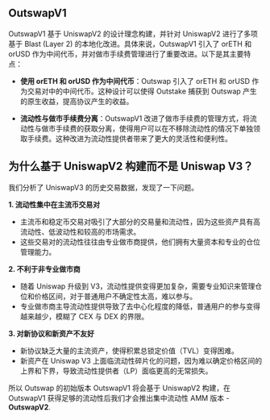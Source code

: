 
## OutswapV1

OutswapV1 基于 UniswapV2 的设计理念构建，并针对 UniswapV2 进行了多项基于 Blast (Layer 2) 的本地化改进。具体来说，OutswapV1 引入了 orETH 和 orUSD 作为中间代币，并对做市手续费管理进行了重要改进。以下是其主要特点：

+ **使用 orETH 和 orUSD 作为中间代币**：Outswap 引入了 orETH 和 orUSD 作为交易对中的中间代币。这种设计可以使得 Outstake 捕获到 Outswap 产生的原生收益，提高协议产生的收益。

+ **流动性与做市手续费分离**：OutswapV1 改进了做市手续费的管理方式，将流动性与做市手续费的获取分离，使得用户可以在不移除流动性的情况下单独领取手续费。这种改进为流动性提供者带来了更大的灵活性和便利性。

## 为什么基于 UniswapV2 构建而不是 Uniswap V3？

我们分析了 UniswapV3 的历史交易数据，发现了一下问题。

**1. 流动性集中在主流币交易对**
   + 主流币和稳定币交易对吸引了大部分的交易量和流动性，因为这些资产具有高流动性、低波动性和较高的市场需求。
   + 这些交易对的流动性往往由专业做市商提供，他们拥有大量资本和专业的仓位管理能力。

**2. 不利于非专业做市商**
   + 随着 Uniswap 升级到 V3，流动性提供变得更加复杂，需要专业知识来管理仓位和价格区间，对于普通用户不确定性太高，难以参与。
   + 专业做市商主导流动性提供导致了去中心化程度的降低，普通用户的参与变得越来越少，模糊了 CEX 与 DEX 的界限。

**3. 对新协议和新资产不友好**
   + 新协议缺乏大量的主流资产，使得积累总锁定价值（TVL）变得困难。
   + 新资产在 Uniswap V3 上面临流动性碎片化的问题，因为难以确定价格区间的上界和下界，导致流动性提供者（LP）面临更高的无常损失。

所以 Outswap 的初始版本 OutswapV1 将会基于 UniswapV2 构建，在 OutswapV1 获得足够的流动性后我们才会推出集中流动性 AMM 版本 - **OutswapV2**.
